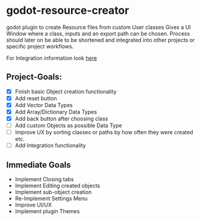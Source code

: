 # godot-resource-creator

godot plugin to create Resource files from custom User classes
Gives a UI Window where a class, inputs and an export path can be chosen.
Process should later on be able to be shortened and integrated into other projects or specific project workflows.

For Integration information look [here](Integration.md)

## Project-Goals:

- [x] Finish basic Object creation functionality
- [x] Add reset button
- [x] Add Vector Data Types
- [x] Add Array/Dictionary Data Types
- [x] Add back button after choosing class
- [ ] Add custom Objects as possible Data Type
- [ ] Improve UX by sorting classes or paths by how often they were created etc.
- [ ] Add Integration functionality

## Immediate Goals

- Implement Closing tabs
- Implement Editing created objects
- Implement sub-object creation
- Re-Implement Settings Menu
- Improve UI/UX
- Implement plugin Themes
